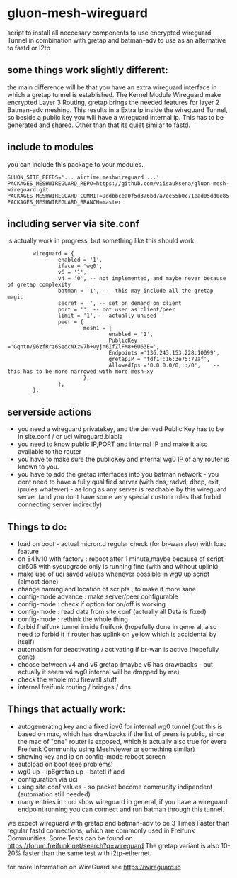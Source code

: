 gluon-mesh-wireguard
============

script to install all neccesary components to use encrypted wireguard Tunnel in combination with gretap and batman-adv to use as an alternative to fastd or l2tp

## some things work slightly different:
the main difference will be that you have an extra wireguard interface in which a gretap tunnel is established.
The Kernel Module Wireguard make encrypted Layer 3 Routing, gretap brings the needed features for layer 2 Batman-adv meshing.
This results in a Extra Ip inside the wireguard Tunnel, so beside a public key you will have a wireguard internal ip.
This has to be generated and shared. 
Other than that its quiet similar to fastd.

## include to modules
you can include this package to your modules.
```
GLUON_SITE_FEEDS='... airtime meshwireguard ...'
PACKAGES_MESHWIREGUARD_REPO=https://github.com/viisauksena/gluon-mesh-wireguard.git
PACKAGES_MESHWIREGUARD_COMMIT=9ddbbcea0f5d376bd7a7ee55b0c71ead05dd0e85
PACKAGES_MESHWIREGUARD_BRANCH=master
```

## including server via site.conf
is actually work in progress, but something like this should work
```
        wireguard = {
                enabled = '1',
                iface = 'wg0',
                v6 = '1',
                v4 = '0', -- not implemented, and maybe never because of gretap complexity
                batman = '1', --  this may include all the gretap magic
                secret = '', -- set on demand on client
                port = '', -- not used as client/peer
                limit = '1', -- actually unused
                peer = {
                        mesh1 = {
                                enabled = '1',
                                PublicKey ='Gqntn/96zfRrz6SedcNXzw7b+vyjn6IfZlFM8+6U63E=',
                                Endpoints ='136.243.153.228:10099',
                                gretapIP = 'fdf1::16:3e75:72af',
                                AllowedIps ='0.0.0.0/0,::/0',    -- this has to be more narrowed with more mesh-xy
                        },
                },
        },

```

## serverside actions
* you need a wireguard privatekey, and the derived Public Key has to be in site.conf / or uci wireguard.blabla
* you need to know public IP,PORT and internal IP and make it also available to the router
* you have to make sure the publicKey and internal wg0 IP of any router is known to you.
* you have to add the gretap interfaces into you batman network - you dont need to have a fully qualified server (with dns, radvd, dhcp, exit, iprules whatever) - as long as any server is reachable by this wireguard server 
(and you dont have some very special custom rules that forbid connecting server indirectly)

## Things to do:

* load on boot - actual micron.d regular check (for br-wan also) with load feature
* on 841v10 with factory : reboot after 1 minute,maybe because of script
  dir505 with sysupgrade only is running fine (with and without uplink)
* make use of uci saved values whenever possible in wg0 up script (almost done)
* change naming and location of scripts , to make it more sane
* config-mode advance : make server/peer configurable
* config-mode : check if option for on/off is working
* config-mode : read data from site.conf (actually all Data is fixed)
* config-mode : rethink the whole thing
* forbid freifunk tunnel inside freifunk (hopefully done in general, also need to forbid it if router has uplink on yellow which is accidental by itself)
* automatism for deactivating / activating if br-wan is active (hopefully done)
* choose between v4 and v6 gretap (maybe v6 has drawbacks - but actually it seem v4 wg0 internal will be dropped by me)
* check the whole mtu firewall stuff
* internal freifunk routing / bridges / dns

## Things that actually work:
* autogenerating key and a fixed ipv6 for internal wg0 tunnel
  (but this is based on mac, which has drawbacks if the list of peers is public, since the mac of "one" router is exposed,
   which is actually also true for evere Freifunk Community using Meshviewer or something similar)
* showing key and ip on config-mode reboot screen
* autoload on boot (see problems)
* wg0 up - ip6gretap up - batctl if add
* configuration via uci
* using site.conf values - so packet become community indipendent (automation still needed)
* many entries in : uci show wireguard
in general, if you have a wireguard endpoint running you can connect and run batman through this tunnel.

we expect wireguard with gretap and batman-adv to be 3 Times Faster than regular fastd connections, which are commonly used in Freifunk Communities. Some Tests can be found on https://forum.freifunk.net/search?q=wireguard
The gretap variant is also 10-20% faster than the same test with l2tp-ethernet.

for more Information on WireGuard see 
https://wireguard.io
